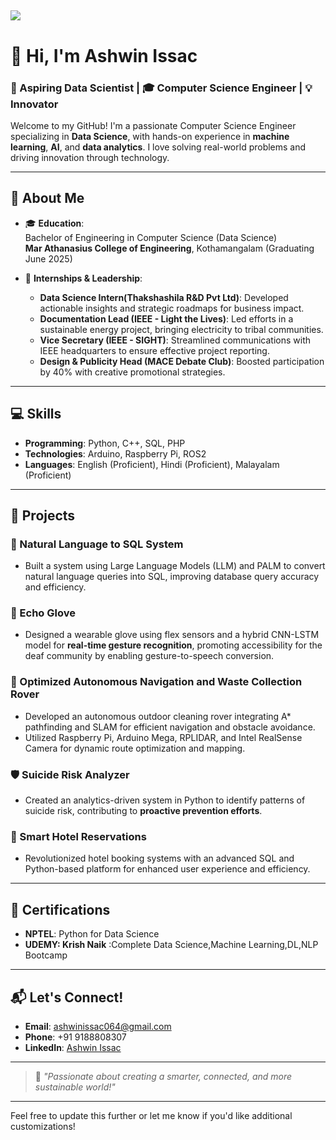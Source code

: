 ![](./assets/Banner%20Image.png)
---

# 👋 Hi, I'm **Ashwin Issac**  
### 🚀 Aspiring Data Scientist | 🎓 Computer Science Engineer | 💡 Innovator  

Welcome to my GitHub! I'm a passionate Computer Science Engineer specializing in **Data Science**, with hands-on experience in **machine learning**, **AI**, and **data analytics**. I love solving real-world problems and driving innovation through technology.  

---

## 🌟 About Me
- 🎓 **Education**:  
  Bachelor of Engineering in Computer Science (Data Science)  
  **Mar Athanasius College of Engineering**, Kothamangalam (Graduating June 2025)

- 💼 **Internships & Leadership**:  
  - **Data Science Intern(Thakshashila R&D Pvt Ltd)**: Developed actionable insights and strategic roadmaps for business impact.  
  - **Documentation Lead (IEEE - Light the Lives)**: Led efforts in a sustainable energy project, bringing electricity to tribal communities.  
  - **Vice Secretary (IEEE - SIGHT)**: Streamlined communications with IEEE headquarters to ensure effective project reporting.  
  - **Design & Publicity Head (MACE Debate Club)**: Boosted participation by 40% with creative promotional strategies.

---

## 💻 Skills
- **Programming**: Python, C++, SQL, PHP   
- **Technologies**: Arduino, Raspberry Pi, ROS2  
- **Languages**: English (Proficient), Hindi (Proficient), Malayalam (Proficient)

---

## 🚧 Projects
### 🧠 Natural Language to SQL System  
- Built a system using Large Language Models (LLM) and PALM to convert natural language queries into SQL, improving database query accuracy and efficiency.

### 🧤 Echo Glove  
- Designed a wearable glove using flex sensors and a hybrid CNN-LSTM model for **real-time gesture recognition**, promoting accessibility for the deaf community by enabling gesture-to-speech conversion.

### 🤖 Optimized Autonomous Navigation and Waste Collection Rover  
- Developed an autonomous outdoor cleaning rover integrating A* pathfinding and SLAM for efficient navigation and obstacle avoidance.  
- Utilized Raspberry Pi, Arduino Mega, RPLIDAR, and Intel RealSense Camera for dynamic route optimization and mapping.

### 🛡️ Suicide Risk Analyzer  
- Created an analytics-driven system in Python to identify patterns of suicide risk, contributing to **proactive prevention efforts**.

### 🏨 Smart Hotel Reservations  
- Revolutionized hotel booking systems with an advanced SQL and Python-based platform for enhanced user experience and efficiency.

---

## 📜 Certifications
- **NPTEL**: Python for Data Science  
- **UDEMY: Krish Naik** :Complete Data Science,Machine Learning,DL,NLP Bootcamp
 
---

## 📬 Let's Connect!
- **Email**: ashwinissac064@gmail.com  
- **Phone**: +91 9188808307  
- **LinkedIn**: [Ashwin Issac](https://www.linkedin.com/in/ashwissac9/)  

---

> 🌟 *"Passionate about creating a smarter, connected, and more sustainable world!"*

--- 

Feel free to update this further or let me know if you'd like additional customizations!
